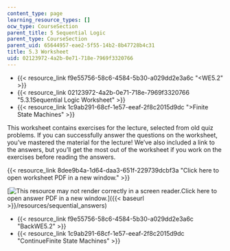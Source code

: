 ```yaml
---
content_type: page
learning_resource_types: []
ocw_type: CourseSection
parent_title: 5 Sequential Logic
parent_type: CourseSection
parent_uid: 65644957-eae2-5f55-14b2-8b47728b4c31
title: 5.3 Worksheet
uid: 02123972-4a2b-0e71-718e-7969f3320766
---
```


*   {{< resource_link f9e55756-58c6-4584-5b30-a029dd2e3a6c "\<WE5.2" >}}
*   {{< resource_link 02123972-4a2b-0e71-718e-7969f3320766 "5.3.1Sequential Logic Worksheet" >}}
*   {{< resource_link 1c9ab291-68cf-1e57-eeaf-2f8c2015d9dc "\>Finite State Machines" >}}

This worksheet contains exercises for the lecture, selected from old quiz problems. If you can successfully answer the questions on the worksheet, you’ve mastered the material for the lecture! We’ve also included a link to the answers, but you’ll get the most out of the worksheet if you work on the exercises before reading the answers.

{{< resource_link 8dee9b4a-1d64-daa3-651f-229739dcbf3a "Click here to open worksheet PDF in a new window." >}}

[![This resource may not render correctly in a screen reader.](/images/inacessible.gif)Click here to open answer PDF in a new window.]({{< baseurl >}}/resources/sequential_answers)

*   {{< resource_link f9e55756-58c6-4584-5b30-a029dd2e3a6c "BackWE5.2" >}}
*   {{< resource_link 1c9ab291-68cf-1e57-eeaf-2f8c2015d9dc "ContinueFinite State Machines" >}}